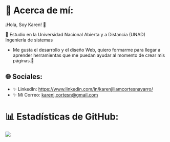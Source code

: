 #  💫 Acerca de mí:

¡Hola, Soy Karen! 👋


💖 Estudio en la Universidad Nacional Abierta y a Distancia (UNAD) Ingeniería de sistemas

* Me gusta el desarrollo y el diseño Web, quiero formarme para llegar a aprender herramientas que me puedan ayudar al momento de crear mis páginas.🙈

##  🌐 Sociales:

* ✨ LinkedIn: https://www.linkedin.com/in/karenjiliamcortesnavarro/
* ✨ Mi Correo: karenj.cortesn@gmail.com

#  📊 Estadísticas de GitHub:
![](https://github-readme-streak-stats.herokuapp.com/?user=Karu-Cortes&theme=dark&hide_border=false)<br/>


